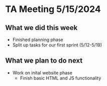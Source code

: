 # TA Meeting 5/15/2024

## What we did this week

- Finished planning phase 
- Split up tasks for our first sprint (5/12-5/19)

## What we plan to do next

- Work on inital website phase
  - Finish basic HTML and JS functionality

